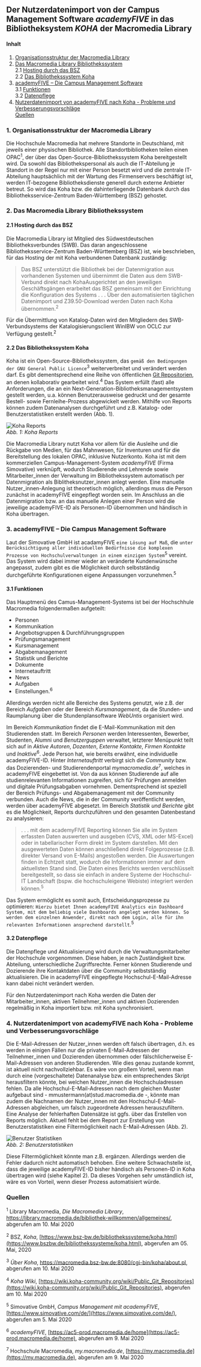 ## Der Nutzerdatenimport von der Campus Management Software *academyFIVE* in das Bibliotheksystem *KOHA* der Macromedia Library

#### Inhalt
1. [Organisationsstruktur der Macromedia Library](#macromedialibrary)  
2. [Das Macromedia Library Bibliothekssystem](#Bibliothekssystem)  
    2.1 [Hosting durch das BSZ](#Hosting)    
    2.2 [Das Bibliothekssystem Koha](#Koha)      
3. [academyFIVE – Die Campus Management Software](#academyFIVE)     
    3.1 [Funktionen](#Funktionen)         
    3.2 [Datenpflege](#Datenpflege)     
4. [Nutzerdatenimport von academyFIVE nach Koha - Probleme und Verbesserungsvorschläge](#Nutzerdatenimport)   
[Quellen](#Quellen) 

### 1. Organisationsstruktur der Macromedia Library <a name="macromedialibrary" /></a>

Die Hochschule Macromedia hat mehrere Standorte in Deutschland, mit jeweils einer physischen Bibliothek. Alle Standortbibliotheken teilen einen OPAC<sup>1</sup>, der über das Open-Source-Bibliothekssystem Koha bereitgestellt wird. Da sowohl das Bibliothekspersonal als auch die IT-Abteilung je Standort in der Regel nur mit einer Person besetzt wird und die zentrale IT-Abteilung hauptsächlich mit der Wartung des Firmenservers beschäftigt ist, werden IT-bezogene Bibliotheksdienste generell durch externe Anbieter betreut. So wird das Koha bzw. die dahinterliegende Datenbank durch das Bibliotheksservice-Zentrum Baden-Württemberg (BSZ) gehostet. 
  
### 2. Das Macromedia Library Bibliothekssystem <a name="Bibliothekssystem" /></a>

#### 2.1 Hosting durch das BSZ <a name="Hosting" /></a>

Die Macromedia Library ist Mitglied des Südwestdeutschen Bibliotheksverbundes (SWB). Das daran angeschlossene Bibliotheksservice-Zentrum Baden-Württemberg (BSZ) ist, wie beschrieben, für das Hosting der mit Koha verbundenen Datenbank zuständig: 

> Das BSZ unterstützt die Bibliothek bei der Datenmigration aus vorhandenen 
> Systemen und übernimmt die Daten aus dem SWB-Verbund direkt nach
> KohaAusgerichtet an den jeweiligen Geschäftsgängen erarbeitet das BSZ 
> gemeinsam mit der Einrichtung die Konfiguration des Systems . . . Über den
> automatisierten täglichen Datenimport und Z39.50-Download werden Daten nach
> Koha übernommen.<sup>2</sup>  

Für die Übermittlung von Katalog-Daten wird den Mitgliedern des SWB-Verbundsystems der Katalogisierungsclient WinIBW von OCLC zur Verfügung gestellt.<sup>2</sup>   
   
#### 2.2 Das Bibliothekssystem Koha <a name="Koha" /></a>

Koha ist ein Open-Source-Bibliothekssystem, das `gemäß den Bedingungen der GNU General Public Licence`<sup>3</sup> weiterverbreitet und verändert werden darf. Es gibt dementsprechend eine Reihe von öffentlichen [Git Repositorien](http://git.koha-community.org/gitweb/), an denen kollaborativ gearbeitet wird.<sup>4</sup> Das System erfüllt (fast) alle Anforderungen, die an ein Next-Generation-Bibliotheksmanagementsystem gestellt werden, u.a. können Benutzerausweise gedruckt und der gesamte Bestell- sowie Fernleihe-Prozess abgewickelt werden. Mithilfe von Reports können zudem Datenanalysen durchgeführt und z.B. Katalog- oder Benutzerstatistiken erstellt werden (Abb. 1).  

![Koha Reports](https://github.com/BLelgemann/malis_aufgabe-T9-1/blob/master/koha_reports.jpg)  
*Abb. 1: Koha Reports*

Die Macromedia Library nutzt Koha vor allem für die Ausleihe und die Rückgabe von Medien, für das Mahnwesen, für Inventuren und für die Bereitstellung des lokalen OPAC, inklusive Nutzerkonto. Koha ist mit dem kommerziellen Campus-Management-System *academyFIVE* (Firma Simovative) verknüpft, wodurch Studierende und Lehrende sowie Mitarbeiter_innen der Verwaltung im Bibliothekssystem automatisch per Datenmigration als Biblitheksnutzer_innen anlegt werden. Eine manuelle Nutzer_innen-Anlegung ist theoretisch möglich, allerdings muss die Person zunächst in academyFIVE eingepflegt worden sein. Im Anschluss an die Datenmigration bzw. an das manuelle Anlegen einer Person wird die jeweilige academyFIVE-ID als Personen-ID übernommen und händisch in Koha übertragen.

### 3. academyFIVE – Die Campus Management Software <a name="academyFIVE" /></a>

Laut der Simovative GmbH ist acadamyFIVE `eine Lösung auf Maß`, die `unter Berücksichtigung aller individuellen Bedürfnisse die komplexen Prozesse von Hochschulverwaltungen in einem einzigen System`<sup>5</sup>  vereint.
Das System wird dabei immer wieder an veränderte Kundenwünsche angepasst, zudem gibt es die Möglichkeit durch selbstständig durchgeführte Konfigurationen eigene Anpassungen vorzunehmen.<sup>5</sup>

#### 3.1 Funktionen  <a name="Funktionen"></a>
   
Das Hauptmenü des Camus-Management-Systems ist bei der Hochschhule Macromedia folgendermaßen aufgeteilt:
- Personen
- Kommunikation
- Angebotsgruppen & Durchführungsgruppen
- Prüfungsmanagement
- Kursmanagement
- Abgabemanagement
- Statistik und Berichte
- Dokumente
- Internetauftritt
- News
- Aufgaben
- Einstellungen.<sup>6</sup>
        
Allerdings werden nicht alle Bereiche des Systems genutzt, wie z.B. der Bereich *Aufgaben* oder der Bereich *Kursmanagement*, da die Stunden- und Raumplanung über die Stundenplansoftware *WebUntis* organisiert wird. 

Im Bereich *Kommunikation* findet die E-Mail-Kommunikation mit den Studierenden statt. Im Bereich *Personen* werden Interessenten, Bewerber, Studenten, Alumni und *Benutzerguppen* verwaltet, letzterer Menüpunkt teilt sich auf in *Aktive Autoren*, *Dozenten*, *Externe Kontakte*, *Firmen Kontakte* und *Inaktive*<sup>6</sup>. Jede Person hat, wie bereits erwähnt, eine individuelle academyFIVE-ID. Hinter *Internetauftritt* verbirgt sich die *Community* bzw. das Dozierenden- und Studierendenportal *mymacromedia.de*<sup>7</sup>, welches in academyFIVE eingebettet ist. Von da aus können Studierende auf alle studienrelevanten Informationen zugreifen, sich für Prüfungen anmelden und digitale Prüfungsabgaben vornehmen. Dementsprechend ist speziell der Bereich Prüfungs- und Abgabemanagement mit der Community verbunden. Auch die News, die in der Community veröffentlicht werden, werden über academyFIVE abgesetzt. Im Bereich *Statistik und Berichte* gibt es die Möglichkeit, Reports durchzuführen und den gesamten Datenbestand zu analysieren:

> . . . mit dem academyFIVE Reporting können Sie alle im System erfassten Daten 
> auswerten und ausgeben (CVS, XML oder MS-Excel) oder in tabellarischer Form 
> direkt im System darstellen. Mit den ausgewerteten Daten können anschließend 
> direkt Folgeprozesse (z.B. direkter Versand von E-Mails) angestoßen werden.
> Die Auswertungen finden in Echtzeit statt, wodurch die Informationen immer auf 
> dem aktuellsten Stand sind. Die Daten eines Berichts werden verschlüsselt
> bereitgestellt, so dass  sie einfach in andere Systeme der Hochschul-IT
> Landschaft (bspw. die hochschuleigene Webiste) integriert werden können.<sup>5</sup> 

Das System ermöglicht es somit auch, Entscheidungsprozesse zu optimieren: `Hierzu bietet Ihnen academyFIVE Analytics ein Dashboard System, mit dem beliebig viele Dashboards angelegt werden können. So werden dem einzelnen Anwender, direkt nach dem Login, alle für ihn relevanten Informationen ansprechend darstellt`.<sup>5</sup> 
   
#### 3.2 Datenpflege <a name="Datenpflege" /></a>

Die Datenpflege und Aktualisierung wird durch die Verwaltungsmitarbeiter der Hochschule vorgenommen. Diese haben, je nach Zuständigkeit bzw. Abteilung, unterschiedliche Zugriffsrechte. Ferner können Studierende und Dozierende ihre Kontaktdaten über die Community selbstständig aktualisieren. Die in academyFIVE eingepflegte Hochschul-E-Mail-Adresse kann dabei nicht verändert werden.

Für den Nutzerdatenimport nach Koha werden die Daten der Mitarbeiter_innen, aktiven Teilnehmer_innen und aktiven Dozierenden regelmäßig in Koha importiert bzw. mit Koha synchronisiert.

### 4. Nutzerdatenimport von academyFIVE nach Koha - Probleme und Verbesserungsvorschläge <a name="Nutzerdatenimport" /></a>

Die E-Mail-Adressen der Nutzer_innen werden oft falsch übertragen, d.h. es werden in einigen Fällen nur die privaten E-Mail-Adressen der Teilnehmer_innen und Dozierenden übernommen oder fälschlicherweise E-Mail-Adressen von anderen Studierenden. Wie dies genau zustande kommt, ist aktuell nicht nachvollziehbar. Es wäre von großem Vorteil, wenn man durch eine (vorgeschaltete) Datenanalyse bzw. ein entsprechendes Skript herausfiltern könnte, bei welchen Nutzer_innen die Hochschuladressen fehlen. Da alle Hochschul-E-Mail-Adressen nach dem gleichen Muster aufgebaut sind - mmustermann(at)stud.macromedia.de -, könnte man zudem die Nachnamen der Nutzer_innen mit den Hochschul-E-Mail-Adressen abgleichen, um falsch zugeordnete Adressen herauszufiltern. Eine Analyse der fehlerhaften Datensätze ist ggfs. über das Erstellen von Reports möglich. Aktuell fehlt bei dem Report zur Erstellung von Benutzerstatistiken  eine Filtermöglichkeit nach E-Mail-Adressen (Abb. 2). 

![Benutzer Statistiken](https://github.com/BLelgemann/malis_aufgabe-T9-1/blob/master/koha_benutzerstatistik.jpg)  
*Abb. 2: Benutzerstatistiken*

Diese Filtermöglichkeit könnte man z.B. ergänzen. Allerdings werden die Fehler dadurch nicht automatisch behoben. 
Eine weitere Schwachstelle ist, dass die jeweilige academyFIVE-ID bisher händisch als Personen-ID in Koha übertragen wird (siehe Kapitel 2). Da dieses Vorgehen sehr umständlich ist, wäre es von Vorteil, wenn dieser Prozess automatisiert würde. 

### Quellen <a name="Quellen" /></a>

<sup>1</sup> Library Macromedia, _Die Macromedia Library_, https://library.macromedia.de/bibliothek-willkommen/allgemeines/, abgerufen am 10. Mai 2020

<sup>2</sup> BSZ, _Koha_, [https://www.bsz-bw.de/bibliothekssysteme/koha.html](https://www.bszbw.de/bibliothekssysteme/koha.html), abgerufen am 05. Mai, 2020

<sup>3</sup> _Über Koha_, https://macromedia.bsz-bw.de:8080/cgi-bin/koha/about.pl, abgerufen am 10. Mai 2020

<sup>4</sup> _Koha Wiki_, [https://wiki.koha-community.org/wiki/Public_Git_Repositories](https://wiki.koha-community.org/wiki/Public_Git_Repositories), abgerufen am 10. Mai 2020

<sup>5</sup> Simovative GmbH, _Campus Management mit academyFIVE_, [https://www.simovative.com/de/](https://www.simovative.com/de/), abgerufen am 5. Mai 2020 

<sup>6</sup> _academyFIVE_, [https://ac5-prod.macromedia.de/home](https://ac5-prod.macromedia.de/home), abgerufen am 9. Mai 2020

<sup>7</sup> Hochschule Macromedia, _my.macromedia.de_, [https://my.macromedia.de](https://my.macromedia.de), abgerufen am 9. Mai 2020 

